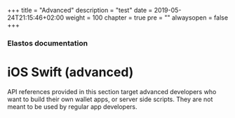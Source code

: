 +++
title = "Advanced"
description = "test"
date = 2019-05-24T21:15:46+02:00
weight = 100
chapter = true
pre = ""
alwaysopen = false
+++

### Elastos documentation

# iOS Swift (advanced)

API references provided in this section target advanced developers who want to build their own wallet apps, or server side scripts. They are not meant to be used by regular app developers.

